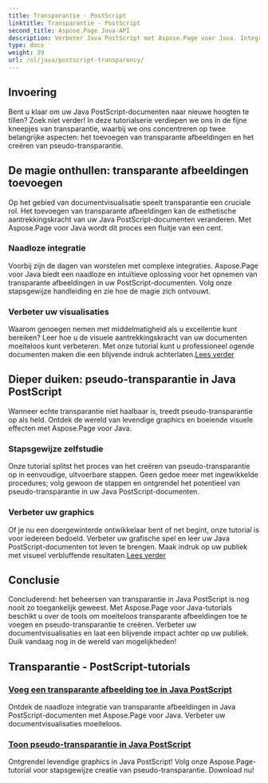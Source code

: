 ```yaml
---
title: Transparantie - PostScript
linktitle: Transparantie - PostScript
second_title: Aspose.Page Java-API
description: Verbeter Java PostScript met Aspose.Page voor Java. Integreer transparante afbeeldingen naadloos en creëer levendige pseudo-transparantie voor boeiende visualisaties.
type: docs
weight: 39
url: /nl/java/postscript-transparency/
---
```

## Invoering

Bent u klaar om uw Java PostScript-documenten naar nieuwe hoogten te tillen? Zoek niet verder! In deze tutorialserie verdiepen we ons in de fijne kneepjes van transparantie, waarbij we ons concentreren op twee belangrijke aspecten: het toevoegen van transparante afbeeldingen en het creëren van pseudo-transparantie.

## De magie onthullen: transparante afbeeldingen toevoegen
Op het gebied van documentvisualisatie speelt transparantie een cruciale rol. Het toevoegen van transparante afbeeldingen kan de esthetische aantrekkingskracht van uw Java PostScript-documenten veranderen. Met Aspose.Page voor Java wordt dit proces een fluitje van een cent.

### Naadloze integratie
Voorbij zijn de dagen van worstelen met complexe integraties. Aspose.Page voor Java biedt een naadloze en intuïtieve oplossing voor het opnemen van transparante afbeeldingen in uw PostScript-documenten. Volg onze stapsgewijze handleiding en zie hoe de magie zich ontvouwt. 

### Verbeter uw visualisaties
 Waarom genoegen nemen met middelmatigheid als u excellentie kunt bereiken? Leer hoe u de visuele aantrekkingskracht van uw documenten moeiteloos kunt verbeteren. Met onze tutorial kunt u professioneel ogende documenten maken die een blijvende indruk achterlaten.[Lees verder](./add-transparent-image/)

## Dieper duiken: pseudo-transparantie in Java PostScript
Wanneer echte transparantie niet haalbaar is, treedt pseudo-transparantie op als held. Ontdek de wereld van levendige graphics en boeiende visuele effecten met Aspose.Page voor Java.

### Stapsgewijze zelfstudie
Onze tutorial splitst het proces van het creëren van pseudo-transparantie op in eenvoudige, uitvoerbare stappen. Geen gedoe meer met ingewikkelde procedures; volg gewoon de stappen en ontgrendel het potentieel van pseudo-transparantie in uw Java PostScript-documenten.

### Verbeter uw graphics
 Of je nu een doorgewinterde ontwikkelaar bent of net begint, onze tutorial is voor iedereen bedoeld. Verbeter uw grafische spel en leer uw Java PostScript-documenten tot leven te brengen. Maak indruk op uw publiek met visueel verbluffende resultaten.[Lees verder](./show-pseudo-transparency/)

## Conclusie
Concluderend: het beheersen van transparantie in Java PostScript is nog nooit zo toegankelijk geweest. Met Aspose.Page voor Java-tutorials beschikt u over de tools om moeiteloos transparante afbeeldingen toe te voegen en pseudo-transparantie te creëren. Verbeter uw documentvisualisaties en laat een blijvende impact achter op uw publiek. Duik vandaag nog in de wereld van mogelijkheden!
## Transparantie - PostScript-tutorials
### [Voeg een transparante afbeelding toe in Java PostScript](./add-transparent-image/)
Ontdek de naadloze integratie van transparante afbeeldingen in Java PostScript-documenten met Aspose.Page voor Java. Verbeter uw documentvisualisaties moeiteloos.
### [Toon pseudo-transparantie in Java PostScript](./show-pseudo-transparency/)
Ontgrendel levendige graphics in Java PostScript! Volg onze Aspose.Page-tutorial voor stapsgewijze creatie van pseudo-transparantie. Download nu!